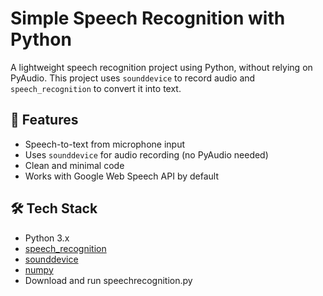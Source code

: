 # Simple Speech Recognition with Python

A lightweight speech recognition project using Python, without relying on PyAudio. This project uses `sounddevice` to record audio and `speech_recognition` to convert it into text.

## 🚀 Features
- Speech-to-text from microphone input
- Uses `sounddevice` for audio recording (no PyAudio needed)
- Clean and minimal code
- Works with Google Web Speech API by default

## 🛠️ Tech Stack
- Python 3.x
- [speech_recognition](https://pypi.org/project/SpeechRecognition/)
- [sounddevice](https://pypi.org/project/sounddevice/)
- [numpy](https://pypi.org/project/numpy/)
- Download and run speechrecognition.py
